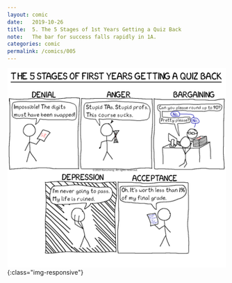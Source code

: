 ```yaml
---
layout: comic
date:   2019-10-26
title:  5. The 5 Stages of 1st Years Getting a Quiz Back
note:   The bar for success falls rapidly in 1A.
categories: comic
permalink: /comics/005
---
```

![PAGE 005](/comics/005.png){:class="img-responsive"}

